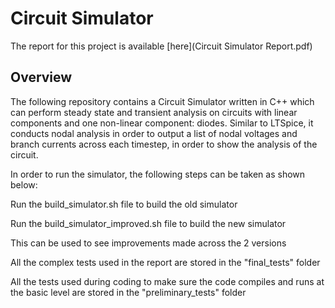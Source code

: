 # Circuit Simulator

The report for this project is available [here](Circuit Simulator Report.pdf)


## Overview

The following repository contains a Circuit Simulator written in C++ which can perform steady state and transient analysis on circuits with linear components and one non-linear component: diodes. Similar to LTSpice, it conducts nodal analysis in order to output a list of nodal voltages and branch currents across each timestep, in order to show the analysis of the circuit.

In order to run the simulator, the following steps can be taken as shown below:

Run the build_simulator.sh file to build the old simulator

Run the build_simulator_improved.sh file to build the new simulator

This can be used to see improvements made across the 2 versions

All the complex tests used in the report are stored in the "final_tests" folder

All the tests used during coding to make sure the code compiles and runs at the basic level are stored in the "preliminary_tests" folder
